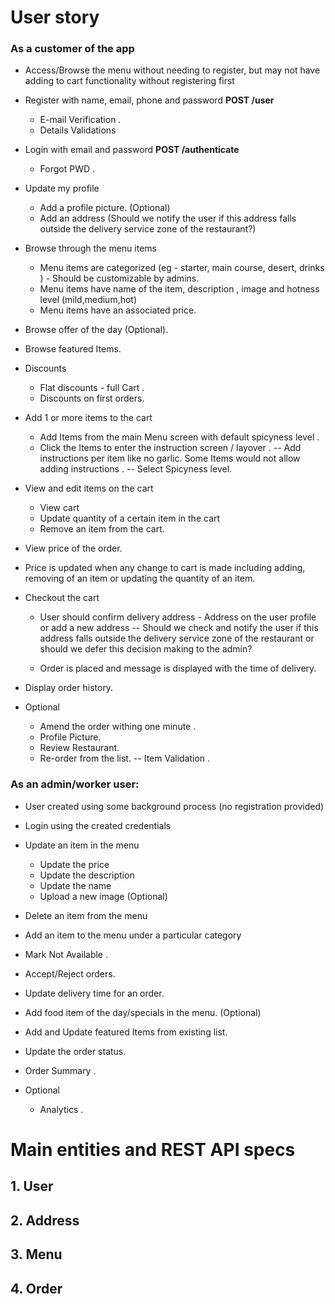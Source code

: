 # User story

### As a customer of the app
- Access/Browse the menu without needing to register, but may not have adding to cart functionality without registering first
- Register with name, email, phone and password <b>POST /user</b>
    - E-mail Verification .
    - Details Validations
- Login with email and password <b>POST /authenticate </b>
    - Forgot PWD .
- Update my profile 
    - Add a profile picture. (Optional)
    - Add an address (Should we notify the user if this address falls outside the delivery service zone of the restaurant?)
- Browse through the menu items
    - Menu items are categorized (eg - starter, main course, desert, drinks ) - Should be customizable by admins.
    - Menu items have name of the item, description , image and hotness level (mild,medium,hot) 
    - Menu items have an associated price.
- Browse offer of the day (Optional).
- Browse featured Items.
- Discounts 
    - Flat discounts - full Cart .
    - Discounts on first orders. 
- Add 1 or more items to the cart
    - Add Items from the main Menu screen with default spicyness level .
    - Click the Items to enter the instruction screen / layover .
        -- Add instructions per item like no garlic. Some Items would not allow adding instructions .
        -- Select Spicyness level.
- View and edit items on the cart
    - View cart
    - Update quantity of a certain item in the cart
    - Remove an item from the cart.
- View price of the order.
- Price is updated when any change to cart is made including adding, removing of an item or updating the quantity of an item.
- Checkout the cart
    - User should confirm delivery address - Address on the user profile or add a new address
        -- Should we check and notify the user if this address falls outside the delivery service zone of the restaurant or should we defer this decision making to the admin?

    - Order is placed and message is displayed with the time of delivery.
- Display order history.

- Optional 
    - Amend the order withing one minute .
    - Profile Picture.
    - Review Restaurant.
    - Re-order from the list.
        -- Item Validation .
    
### As an admin/worker user:

- User created using some background process (no registration provided)
- Login using the created credentials
- Update an item in the menu
    - Update the price
    - Update the description
    - Update the name
    - Upload a new image (Optional)
- Delete an item from the menu
- Add an item to the menu under a particular category
- Mark Not Available .
- Accept/Reject orders.
- Update delivery time for an order.
- Add food item of the day/specials in the menu. (Optional)
- Add and Update featured Items from existing list.
- Update the order status.
- Order Summary . 

- Optional 
    - Analytics .


# Main entities and REST API specs
## 1. User

## 2. Address

## 3. Menu

## 4. Order

